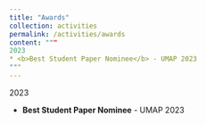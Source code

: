 ```yaml
---
title: "Awards"
collection: activities
permalink: /activities/awards
content: """
2023
* <b>Best Student Paper Nominee</b> - UMAP 2023 
"""
---
```


2023
* <b>Best Student Paper Nominee</b> - UMAP 2023 

